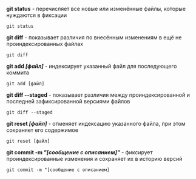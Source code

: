 **git status** - перечисляет все новые или изменённые файлы, которые нуждаются в фиксации

```bash=
git status
```

**git diff** - показывает различия по внесённым изменениям в ещё не проиндексированных файлах

```bash=
git diff
```

**git add *[файл]*** - индексирует указанный файл для последующего коммита

```bash=
git add [файл]
```

**git diff --staged** - показывает различия между проиндексированной и последней зафиксированной версиями файлов

```bash=
git diff --staged
```

**git reset *[файл]*** - отменяет индексацию указанного файла, при этом сохраняет его содержимое

```bash=
git reset [файл]
```

**git commit -m *"[сообщение с описанием]"*** - фиксирует проиндексированные изменения и сохраняет их в историю версий

```bash=
git commit -m "[сообщение с описанием]
```